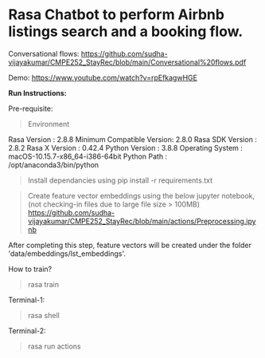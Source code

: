 # Rasa Chatbot to perform Airbnb listings search and a booking flow.

Conversational flows: https://github.com/sudha-vijayakumar/CMPE252_StayRec/blob/main/Conversational%20flows.pdf

Demo: https://www.youtube.com/watch?v=rpEfkagwHGE

**Run Instructions:**

Pre-requisite: 

> Environment

  Rasa Version      :         2.8.8
  Minimum Compatible Version: 2.8.0
  Rasa SDK Version  :         2.8.2
  Rasa X Version    :         0.42.4
  Python Version    :         3.8.8
  Operating System  :         macOS-10.15.7-x86_64-i386-64bit
  Python Path       :         /opt/anaconda3/bin/python

> Install dependancies using pip install -r requirements.txt 

> Create feature vector embeddings using the below jupyter notebook,
(not checking-in files due to large file size > 100MB)
https://github.com/sudha-vijayakumar/CMPE252_StayRec/blob/main/actions/Preprocessing.ipynb

After completing this step, feature vectors will be created under the folder 'data/embeddings/lst_embeddings'.

How to train?
> rasa train 

Terminal-1:
> rasa shell

Terminal-2:
> rasa run actions
